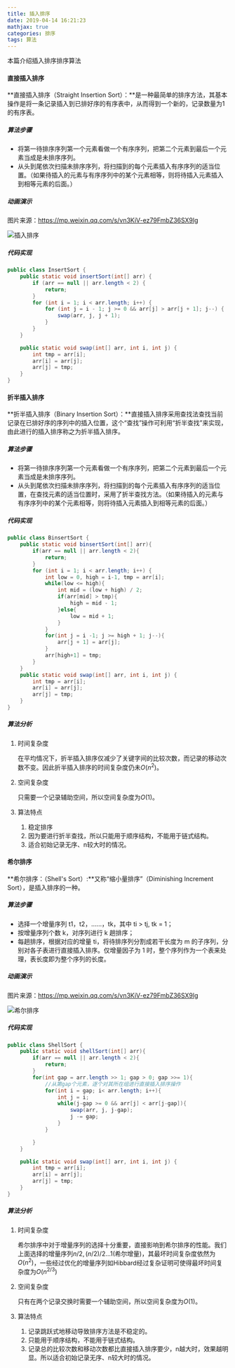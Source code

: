 ```yaml
---
title: 插入排序
date: 2019-04-14 16:21:23
mathjax: true
categories: 排序
tags: 算法
---
```


本篇介绍插入排序排序算法

<!-- more -->

#### 直接插入排序

**直接插入排序（Straight Insertion Sort）：**是一种最简单的排序方法，其基本操作是将一条记录插入到已排好序的有序表中，从而得到一个新的，记录数量为1的有序表。

##### 算法步骤

- 将第一待排序序列第一个元素看做一个有序序列，把第二个元素到最后一个元素当成是未排序序列。
- 从头到尾依次扫描未排序序列，将扫描到的每个元素插入有序序列的适当位置。（如果待插入的元素与有序序列中的某个元素相等，则将待插入元素插入到相等元素的后面。）

##### 动画演示

图片来源：<https://mp.weixin.qq.com/s/vn3KiV-ez79FmbZ36SX9lg>

![插入排序](https://ws1.sinaimg.cn/large/006QzbZDly1g227qfiebhg30qj0eyajm.gif)

##### 代码实现

```java
public class InsertSort {
    public static void insertSort(int[] arr) {
        if (arr == null || arr.length < 2) {
            return;
        }
        for (int i = 1; i < arr.length; i++) {
            for (int j = i - 1; j >= 0 && arr[j] > arr[j + 1]; j--) {
                swap(arr, j, j + 1);
            }
        }
    }

    public static void swap(int[] arr, int i, int j) {
        int tmp = arr[i];
        arr[i] = arr[j];
        arr[j] = tmp;
    }
}
```

#### 折半插入排序

**折半插入排序（Binary Insertion Sort）：**直接插入排序采用查找法查找当前记录在已排好序的序列中的插入位置，这个“查找”操作可利用“折半查找”来实现，由此进行的插入排序称之为折半插入排序。

##### 算法步骤

- 将第一待排序序列第一个元素看做一个有序序列，把第二个元素到最后一个元素当成是未排序序列。
- 从头到尾依次扫描未排序序列，将扫描到的每个元素插入有序序列的适当位置，在查找元素的适当位置时，采用了折半查找方法。（如果待插入的元素与有序序列中的某个元素相等，则将待插入元素插入到相等元素的后面。）

##### 代码实现

```java
public class BinsertSort {
    public static void binsertSort(int[] arr){
        if(arr == null || arr.length < 2){
            return;
        }
        for (int i = 1; i < arr.length; i++) {
            int low = 0, high = i-1, tmp = arr[i];
            while(low <= high){
                int mid = (low + high) / 2;
                if(arr[mid] > tmp){
                    high = mid - 1;
                }else{
                    low = mid + 1;
                }
            }
            for(int j = i -1; j >= high + 1; j--){
                arr[j + 1] = arr[j];
            }
            arr[high+1] = tmp;
        }
    }
    public static void swap(int[] arr, int i, int j) {
        int tmp = arr[i];
        arr[i] = arr[j];
        arr[j] = tmp;
    }
}
```

##### 算法分析

1. 时间复杂度

   在平均情况下，折半插入排序仅减少了关键字间的比较次数，而记录的移动次数不变。因此折半插入排序的时间复杂度仍未$O(n^2)$。

2. 空间复杂度

   只需要一个记录辅助空间，所以空间复杂度为$O(1)$。

3. 算法特点

   1. 稳定排序
   2. 因为要进行折半查找，所以只能用于顺序结构，不能用于链式结构。
   3. 适合初始记录无序、n较大时的情况。



#### 希尔排序

**希尔排序：（Shell's Sort）:**又称“缩小量排序”（Diminishing Increment Sort），是插入排序的一种。

##### 算法步骤

- 选择一个增量序列 t1，t2，……，tk，其中 ti > tj, tk = 1；
- 按增量序列个数 k，对序列进行 k 趟排序；
- 每趟排序，根据对应的增量 ti，将待排序列分割成若干长度为 m 的子序列，分别对各子表进行直接插入排序。仅增量因子为 1 时，整个序列作为一个表来处理，表长度即为整个序列的长度。

##### 动画演示

图片来源：<https://mp.weixin.qq.com/s/vn3KiV-ez79FmbZ36SX9lg>

![希尔排序](https://ws1.sinaimg.cn/large/006QzbZDly1g24p4ejotpg30qi0exkc0.gif)

##### 代码实现

```java
public class ShellSort {
    public static void shellSort(int[] arr){
        if(arr == null || arr.length < 2){
            return;
        }
        for(int gap = arr.length >> 1; gap > 0; gap >>= 1){
            //从第gap个元素，逐个对其所在组进行直接插入排序操作
            for(int i = gap; i< arr.length; i++){
                int j = i;
                while(j-gap >= 0 && arr[j] < arr[j-gap]){
                    swap(arr, j, j-gap);
                    j -= gap;
                }
            }

        }
    }

    public static void swap(int[] arr, int i, int j) {
        int tmp = arr[i];
        arr[i] = arr[j];
        arr[j] = tmp;
    }
}
```

##### 算法分析

1. 时间复杂度

   希尔排序中对于增量序列的选择十分重要，直接影响到希尔排序的性能。我们上面选择的增量序列${n/2,(n/2)/2...1}$(希尔增量)，其最坏时间复杂度依然为$O(n^2)$，一些经过优化的增量序列如Hibbard经过复杂证明可使得最坏时间复杂度为$O(n^{2/3})$

2. 空间复杂度

   只有在两个记录交换时需要一个辅助空间，所以空间复杂度为$O(1)$。

3. 算法特点

   1. 记录跳跃式地移动导致排序方法是不稳定的。
   2. 只能用于顺序结构，不能用于链式结构。
   3. 记录总的比较次数和移动次数都比直接插入排序要少，n越大时，效果越明显。所以适合初始记录无序、n较大时的情况。

